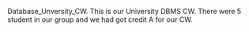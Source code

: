 Database_Unversity_CW.
This is our University DBMS CW.
There were 5 student in our group and we had got credit A for our CW.
